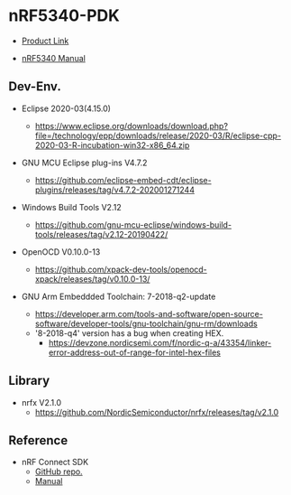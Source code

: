 # nRF5340-PDK

- [Product Link](https://www.nordicsemi.com/Software-and-tools/Development-Kits/nRF5340-PDK)

- [nRF5340 Manual](https://infocenter.nordicsemi.com/topic/struct_nrf53/struct/nrf5340.html)


## Dev-Env.
  * Eclipse 2020-03(4.15.0)
    * https://www.eclipse.org/downloads/download.php?file=/technology/epp/downloads/release/2020-03/R/eclipse-cpp-2020-03-R-incubation-win32-x86_64.zip
  
  * GNU MCU Eclipse plug-ins V4.7.2
    * https://github.com/eclipse-embed-cdt/eclipse-plugins/releases/tag/v4.7.2-202001271244
    
  * Windows Build Tools V2.12
    * https://github.com/gnu-mcu-eclipse/windows-build-tools/releases/tag/v2.12-20190422/
    
  * OpenOCD V0.10.0-13
    * https://github.com/xpack-dev-tools/openocd-xpack/releases/tag/v0.10.0-13/
    
  * GNU Arm Embeddded Toolchain: 7-2018-q2-update
    * https://developer.arm.com/tools-and-software/open-source-software/developer-tools/gnu-toolchain/gnu-rm/downloads
    * '8-2018-q4' version has a bug when creating HEX.
      * https://devzone.nordicsemi.com/f/nordic-q-a/43354/linker-error-address-out-of-range-for-intel-hex-files

## Library
  * nrfx V2.1.0
    * https://github.com/NordicSemiconductor/nrfx/releases/tag/v2.1.0
    
## Reference
  * nRF Connect SDK
    * [GitHub repo.](https://github.com/NordicPlayground/fw-nrfconnect-nrf)
    * [Manual](http://developer.nordicsemi.com/nRF_Connect_SDK/doc/latest/nrf/index.html)

